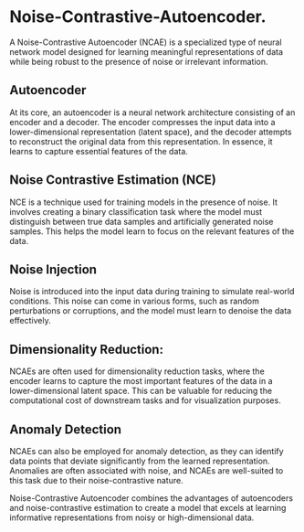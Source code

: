 # Noise-Contrastive-Autoencoder.
A Noise-Contrastive Autoencoder (NCAE) is a specialized type of neural network model designed for learning meaningful representations of data while being robust to the presence of noise or irrelevant information. 
## Autoencoder
At its core, an autoencoder is a neural network architecture consisting of an encoder and a decoder. The encoder compresses the input data into a lower-dimensional representation (latent space), and the decoder attempts to reconstruct the original data from this representation. In essence, it learns to capture essential features of the data.
## Noise Contrastive Estimation (NCE)
NCE is a technique used for training models in the presence of noise. It involves creating a binary classification task where the model must distinguish between true data samples and artificially generated noise samples. This helps the model learn to focus on the relevant features of the data.
## Noise Injection
Noise is introduced into the input data during training to simulate real-world conditions. This noise can come in various forms, such as random perturbations or corruptions, and the model must learn to denoise the data effectively.
## Dimensionality Reduction:
NCAEs are often used for dimensionality reduction tasks, where the encoder learns to capture the most important features of the data in a lower-dimensional latent space. This can be valuable for reducing the computational cost of downstream tasks and for visualization purposes.
## Anomaly Detection
NCAEs can also be employed for anomaly detection, as they can identify data points that deviate significantly from the learned representation. Anomalies are often associated with noise, and NCAEs are well-suited to this task due to their noise-contrastive nature.

Noise-Contrastive Autoencoder combines the advantages of autoencoders and noise-contrastive estimation to create a model that excels at learning informative representations from noisy or high-dimensional data.
